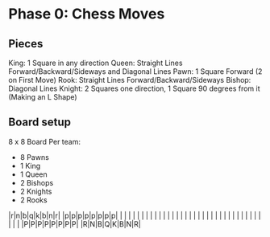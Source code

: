 # Phase 0: Chess Moves

## Pieces

King: 1 Square in any direction
Queen: Straight Lines Forward/Backward/Sideways and Diagonal Lines
Pawn: 1 Square Forward (2 on First Move)
Rook: Straight Lines Forward/Backward/Sideways
Bishop: Diagonal Lines
Knight: 2 Squares one direction, 1 Square 90 degrees from it (Making an L Shape)

## Board setup

8 x 8 Board
Per team:

- 8 Pawns
- 1 King
- 1 Queen
- 2 Bishops
- 2 Knights
- 2 Rooks

|r|n|b|q|k|b|n|r|
|p|p|p|p|p|p|p|p|
| | | | | | | | |
| | | | | | | | |
| | | | | | | | |
| | | | | | | | |
|P|P|P|P|P|P|P|P|
|R|N|B|Q|K|B|N|R|
